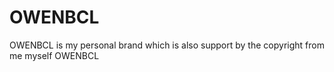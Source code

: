 # OWENBCL
OWENBCL is my personal brand which is also support by the copyright from me myself OWENBCL
